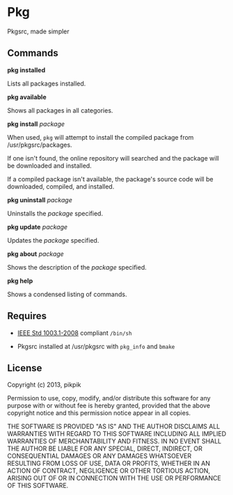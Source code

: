 Pkg
===

Pkgsrc, made simpler


Commands
--------

**pkg installed**

  Lists all packages installed.


**pkg available**

  Shows all packages in all categories.


**pkg install** *package*

  When used, `pkg` will attempt to install the compiled package from /usr/pkgsrc/packages.

  If one isn't found, the online repository will searched and the package will be downloaded and installed.

  If a compiled package isn't available, the package's source code will be downloaded, compiled, and installed.


**pkg uninstall** *package*

  Uninstalls the *package* specified.


**pkg update** *package*

  Updates the *package* specified.


**pkg about** *package*

  Shows the description of the *package* specified.


**pkg help**

  Shows a condensed listing of commands.


Requires
--------

 * [IEEE Std 1003.1-2008](http://pubs.opengroup.org/onlinepubs/9699919799/utilities/sh.html) compliant `/bin/sh`

 * Pkgsrc installed at /usr/pkgsrc with `pkg_info` and `bmake`


License
-------

Copyright (c) 2013, pikpik

Permission to use, copy, modify, and/or distribute this software for any purpose with or without fee is hereby granted, provided that the above copyright notice and this permission notice appear in all copies.

THE SOFTWARE IS PROVIDED "AS IS" AND THE AUTHOR DISCLAIMS ALL WARRANTIES WITH REGARD TO THIS SOFTWARE INCLUDING ALL IMPLIED WARRANTIES OF MERCHANTABILITY AND FITNESS. IN NO EVENT SHALL THE AUTHOR BE LIABLE FOR ANY SPECIAL, DIRECT, INDIRECT, OR CONSEQUENTIAL DAMAGES OR ANY DAMAGES WHATSOEVER RESULTING FROM LOSS OF USE, DATA OR PROFITS, WHETHER IN AN ACTION OF CONTRACT, NEGLIGENCE OR OTHER TORTIOUS ACTION, ARISING OUT OF OR IN CONNECTION WITH THE USE OR PERFORMANCE OF THIS SOFTWARE.